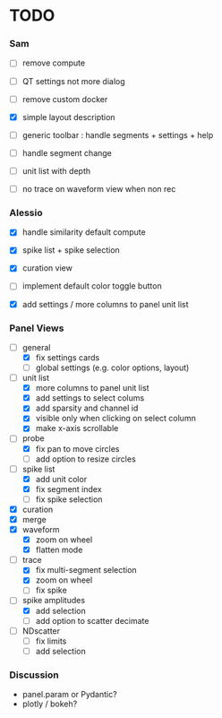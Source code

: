 # TODO

### Sam
- [ ] remove compute
- [ ] QT settings not more dialog
- [ ] remove custom docker
- [x] simple layout description
- [ ] generic toolbar : handle segments + settings + help
- [ ] handle segment change
- [ ] unit list with depth
- [ ] no trace on waveform view when non rec


### Alessio
- [x] handle similarity default compute
- [x] spike list + spike selection
- [x] curation view
- [ ] implement default color toggle button
- [x] add settings / more columns to panel unit list


### Panel Views
- [ ] general
  - [x] fix settings cards
  - [ ] global settings (e.g. color options, layout)
- [ ] unit list
    - [x] more columns to panel unit list
    - [x] add settings to select colums
    - [x] add sparsity and channel id
    - [x] visible only when clicking on select column
    - [x] make x-axis scrollable
- [ ] probe
  - [x] fix pan to move circles
  - [ ] add option to resize circles
- [ ] spike list
  - [x] add unit color 
  - [x] fix segment index
  - [ ] fix spike selection
- [x] curation
- [x] merge
- [x] waveform
  - [x] zoom on wheel 
  - [x] flatten mode
- [ ] trace
  - [x] fix multi-segment selection 
  - [x] zoom on wheel 
  - [ ] fix spike 
- [ ] spike amplitudes
  - [x] add selection
  - [ ] add option to scatter decimate
- [ ] NDscatter
  - [ ] fix limits
  - [ ] add selection

### Discussion
* panel.param or Pydantic?
* plotly / bokeh?
